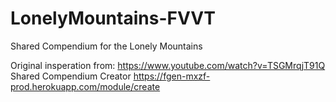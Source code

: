 # LonelyMountains-FVVT
Shared Compendium for the Lonely Mountains

Original insperation from:
https://www.youtube.com/watch?v=TSGMrqjT91Q
Shared Compendium Creator
https://fgen-mxzf-prod.herokuapp.com/module/create
